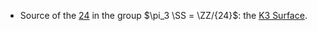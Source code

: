 - Source of the [24](24.md) in the group $\pi_3 \SS = \ZZ/{24}$: the [K3 Surface](K3%20Surfaces.md).  